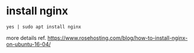 # install nginx
```
yes | sudo apt install nginx
```
more details ref. https://www.rosehosting.com/blog/how-to-install-nginx-on-ubuntu-16-04/

